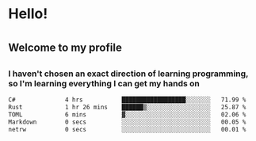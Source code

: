 
<h1>Hello!<h1>
<h2>Welcome to my profile<h2>
<h3>I haven't chosen an exact direction of learning programming, so I'm learning everything I can get my hands on</h3>

<!--START_SECTION:waka-->

```txt
C#              4 hrs           ██████████████████░░░░░░░   71.99 %
Rust            1 hr 26 mins    ██████▒░░░░░░░░░░░░░░░░░░   25.87 %
TOML            6 mins          ▓░░░░░░░░░░░░░░░░░░░░░░░░   02.06 %
Markdown        0 secs          ░░░░░░░░░░░░░░░░░░░░░░░░░   00.05 %
netrw           0 secs          ░░░░░░░░░░░░░░░░░░░░░░░░░   00.01 %
```

<!--END_SECTION:waka-->
